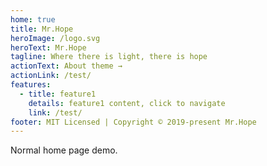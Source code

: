 ```yaml
---
home: true
title: Mr.Hope
heroImage: /logo.svg
heroText: Mr.Hope
tagline: Where there is light, there is hope
actionText: About theme →
actionLink: /test/
features:
  - title: feature1
    details: feature1 content, click to navigate
    link: /test/
footer: MIT Licensed | Copyright © 2019-present Mr.Hope
---
```


Normal home page demo.
